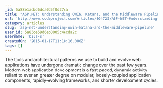 ```yaml
---
_id: 5a88e1adbd6dca0d5f0d27ca
title: "ASP.NET: Understanding OWIN, Katana, and the Middleware Pipeline"
url: 'http://www.codeproject.com/Articles/864725/ASP-NET-Understanding-OWIN-Katana-and-the-Middlewa'
category: articles
slug: 'asp-net-understanding-owin-katana-and-the-middleware-pipeline'
user_id: 5a83ce59d6eb0005c4ecda2c
username: 'bill-s'
createdOn: '2015-01-17T11:18:16.000Z'
tags: []
---
```


The tools and architectural patterns we use to build and evolve web applications have undergone dramatic change over the past few years. Modern web application development is a fast-paced, dynamic activity reliant to ever an greater degree on modular, loosely-coupled application components, rapidly-evolving frameworks, and shorter development cycles.
